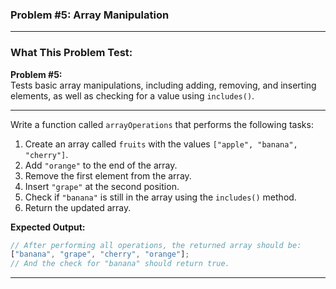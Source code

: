 ### **Problem #5: Array Manipulation**

---

### **What This Problem Test:**

**Problem #5:**  
 Tests basic array manipulations, including adding, removing, and inserting elements, as well as checking for a value using `includes()`.

---

Write a function called `arrayOperations` that performs the following tasks:

1. Create an array called `fruits` with the values `["apple", "banana", "cherry"]`.
2. Add `"orange"` to the end of the array.
3. Remove the first element from the array.
4. Insert `"grape"` at the second position.
5. Check if `"banana"` is still in the array using the `includes()` method.
6. Return the updated array.

**Expected Output:**

```javascript
// After performing all operations, the returned array should be:
["banana", "grape", "cherry", "orange"];
// And the check for "banana" should return true.
```

---

